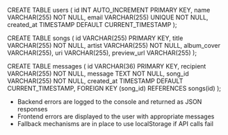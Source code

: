 CREATE TABLE users (
  id INT AUTO_INCREMENT PRIMARY KEY,
  name VARCHAR(255) NOT NULL,
  email VARCHAR(255) UNIQUE NOT NULL,
  created_at TIMESTAMP DEFAULT CURRENT_TIMESTAMP
);

CREATE TABLE songs (
  id VARCHAR(255) PRIMARY KEY,
  title VARCHAR(255) NOT NULL,
  artist VARCHAR(255) NOT NULL,
  album_cover VARCHAR(255),
  uri VARCHAR(255),
  preview_url VARCHAR(255)
);

CREATE TABLE messages (
  id VARCHAR(36) PRIMARY KEY,
  recipient VARCHAR(255) NOT NULL,
  message TEXT NOT NULL,
  song_id VARCHAR(255) NOT NULL,
  created_at TIMESTAMP DEFAULT CURRENT_TIMESTAMP,
  FOREIGN KEY (song_id) REFERENCES songs(id)
);


- Backend errors are logged to the console and returned as JSON responses
- Frontend errors are displayed to the user with appropriate messages
- Fallback mechanisms are in place to use localStorage if API calls fail
